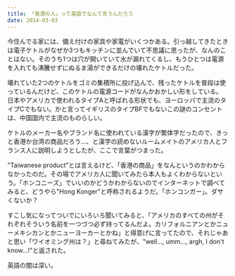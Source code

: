 ```yaml
---
title: 「香港の人」って英語でなんて言うんだろう
date: 2014-03-03
---
```


今住んでる家には、備え付けの家具や家電がいくつかある。引っ越してきたときは電子ケトルがなぜか3つもキッチンに並んでいて不思議に思ったが、なんのことはない。そのうち1つは穴が開いていて水が漏れてくるし、もうひとつは電源を入れても沸騰せずにぬるま湯ができるだけの壊れたケトルだった。

壊れていた2つのケトルをゴミの集積所に投げ込んで、残ったケトルを普段は使っているんだけど、このケトルの電源コードがなんかおかしい形をしている。
日本やアメリカで使われるタイプAと呼ばれる形状でも、ヨーロッパで主流のタイプCでもない。かと言ってイギリスのタイプBFでもないこの謎のコンセントは、中国国内で主流のものらしい。

ケトルのメーカー名やブランド名に使われている漢字が繁体字だったので、きっと香港か台湾の商品だろう…、と漢字の読めないルームメイトのアメリカ人とフランス人に説明しようとしたが、ここで言葉がつまった。

"Taiwanese product"とは言えるけど、「香港の商品」をなんというのかわからなかったのだ。その場でアメリカ人に聞いてみたら本人もよくわからないという。「ホンコニーズ」でいいのかどうかわからないのでインターネットで調べてみると、どうやら"Hong Konger"と呼称されるようだ。「ホンコンガー」。ダサくないか？

すこし気になってついでにいろいろ聞いてみると、「アメリカのすべての州がそれぞれそういう名前を一つづつ必ず持ってるんだよ。カリフォルニアンとかニューメキシカンとかニューヨーカーとかね」と得意げに言ってたので、それじゃあと思い「ワイオミング州は？」と尋ねてみたが、"well..., umm..., argh, I don't know...!"と返された。

英語の闇は深い。
